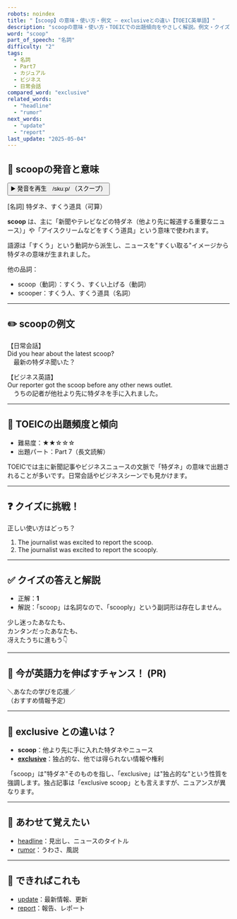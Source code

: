 ```yaml
---
robots: noindex
title: "【scoop】の意味・使い方・例文 ― exclusiveとの違い【TOEIC英単語】"
description: "scoopの意味・使い方・TOEICでの出題傾向をやさしく解説。例文・クイズ付きでexclusiveとの違いもわかりやすく学べます。"
word: "scoop"
part_of_speech: "名詞"
difficulty: "2"
tags:
  - 名詞
  - Part7
  - カジュアル
  - ビジネス
  - 日常会話
compared_word: "exclusive"
related_words:
  - "headline"
  - "rumor"
next_words:
  - "update"
  - "report"
last_update: "2025-05-04"
---
```


## 🔰 scoopの発音と意味

<button class="play-audio" onclick="playTTS('scoop')">
  <span class="play-audio-main">
    ▶️ 発音を再生　/skuːp/
  </span>
  <span class="play-audio-sub">
    （スクープ）
  </span>
</button>

[名詞] 特ダネ、すくう道具（可算）

**scoop** は、主に「新聞やテレビなどの特ダネ（他より先に報道する重要なニュース）」や「アイスクリームなどをすくう道具」という意味で使われます。

語源は「すくう」という動詞から派生し、ニュースを"すくい取る"イメージから特ダネの意味が生まれました。

他の品詞：  
- scoop（動詞）：すくう、すくい上げる（動詞）
- scooper：すくう人、すくう道具（名詞）

---

## ✏️ scoopの例文

【日常会話】  
Did you hear about the latest scoop?  
　最新の特ダネ聞いた？

【ビジネス英語】  
Our reporter got the scoop before any other news outlet.  
　うちの記者が他社より先に特ダネを手に入れました。

---

## 🎯 TOEICの出題頻度と傾向

- 難易度：★★☆☆☆
- 出題パート：Part 7（長文読解）

TOEICでは主に新聞記事やビジネスニュースの文脈で「特ダネ」の意味で出題されることが多いです。日常会話やビジネスシーンでも見かけます。

---

## ❓ クイズに挑戦！

正しい使い方はどっち？

1. The journalist was excited to report the scoop.  
2. The journalist was excited to report the scooply.

---

## ✅ クイズの答えと解説

- 正解：**1**
- 解説：「scoop」は名詞なので、「scooply」という副詞形は存在しません。

少し迷ったあなたも、  
カンタンだったあなたも、  
冴えたうちに進もう👇️

---

## 🚀 今が英語力を伸ばすチャンス！ (PR)

<div class="info-center">
＼あなたの学びを応援／<br>  
（おすすめ情報予定）
</div>

---

## 🤔  exclusive との違いは？

- **scoop**：他より先に手に入れた特ダネやニュース
- **[exclusive](/word/exclusive)**：独占的な、他では得られない情報や権利

「scoop」は"特ダネ"そのものを指し、「exclusive」は"独占的な"という性質を強調します。独占記事は「exclusive scoop」とも言えますが、ニュアンスが異なります。

---

## 🧩 あわせて覚えたい

- [headline](/word/headline)：見出し、ニュースのタイトル
- [rumor](/word/rumor)：うわさ、風説

---

## 📖 できればこれも

- [update](/word/update)：最新情報、更新
- [report](/word/report)：報告、レポート

<!-- cvid: aid48_bid37 -->
